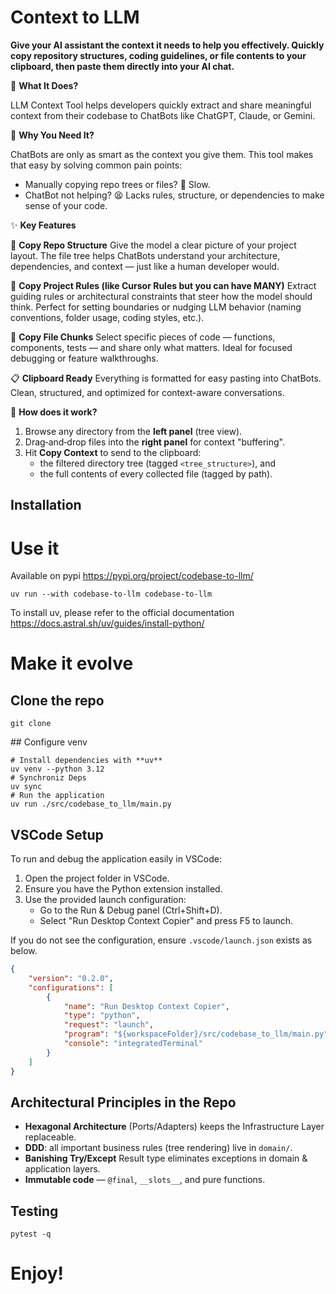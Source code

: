 
# Context to LLM

**Give your AI assistant the context it needs to help you effectively. Quickly copy repository structures, coding guidelines, or file contents to your clipboard, then paste them directly into your AI chat.**

🧠 **What It Does?**

LLM Context Tool helps developers quickly extract and share meaningful context from their codebase to ChatBots like ChatGPT, Claude, or Gemini.

🎯 **Why You Need It?**

ChatBots are only as smart as the context you give them.
This tool makes that easy by solving common pain points:
- Manually copying repo trees or files? 🐌 Slow.
- ChatBot not helping? 😫 Lacks rules, structure, or dependencies to make sense of your code.

✨ **Key Features**

📂 **Copy Repo Structure**
Give the model a clear picture of your project layout.
The file tree helps ChatBots understand your architecture, dependencies, and context — just like a human developer would.

📜 **Copy Project Rules (like Cursor Rules but you can have MANY)**
Extract guiding rules or architectural constraints that steer how the model should think.
Perfect for setting boundaries or nudging LLM behavior (naming conventions, folder usage, coding styles, etc.).

📄 **Copy File Chunks**
Select specific pieces of code — functions, components, tests — and share only what matters.
Ideal for focused debugging or feature walkthroughs.

📋 **Clipboard Ready**
Everything is formatted for easy pasting into ChatBots.
Clean, structured, and optimized for context-aware conversations.

🚀 **How does it work?**

1. Browse any directory from the **left panel** (tree view).
2. Drag‑and‑drop files into the **right panel** for context "buffering".
3. Hit **Copy Context** to send to the clipboard:
   * the filtered directory tree (tagged `<tree_structure>`), and
   * the full contents of every collected file (tagged by path).

## Installation

# Use it
Available on pypi
https://pypi.org/project/codebase-to-llm/
```
uv run --with codebase-to-llm codebase-to-llm
```

To install uv, please refer to the official documentation https://docs.astral.sh/uv/guides/install-python/

# Make it evolve

## Clone the repo
```shell
git clone
```
## Configure venv
```shell
# Install dependencies with **uv**
uv venv --python 3.12
# Synchroniz Deps
uv sync
# Run the application
uv run ./src/codebase_to_llm/main.py
```

## VSCode Setup

To run and debug the application easily in VSCode:

1. Open the project folder in VSCode.
2. Ensure you have the Python extension installed.
3. Use the provided launch configuration:
   - Go to the Run & Debug panel (Ctrl+Shift+D).
   - Select "Run Desktop Context Copier" and press F5 to launch.

If you do not see the configuration, ensure `.vscode/launch.json` exists as below.

```json
{
    "version": "0.2.0",
    "configurations": [
        {
            "name": "Run Desktop Context Copier",
            "type": "python",
            "request": "launch",
            "program": "${workspaceFolder}/src/codebase_to_llm/main.py",
            "console": "integratedTerminal"
        }
    ]
}
```

## Architectural Principles in the Repo

* **Hexagonal Architecture** (Ports/Adapters) keeps the Infrastructure Layer replaceable.
* **DDD**: all important business rules (tree rendering) live in `domain/`.
* **Banishing Try/Except** Result type eliminates exceptions in domain & application layers.
* **Immutable code** — `@final`, `__slots__`, and pure functions.

## Testing

```shell
pytest -q
```

# Enjoy!
